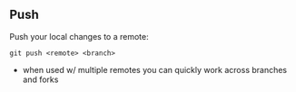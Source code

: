 ## Push
Push your local changes to a remote:
```
git push <remote> <branch>
```
* when used w/ multiple remotes you can quickly work across branches and forks

